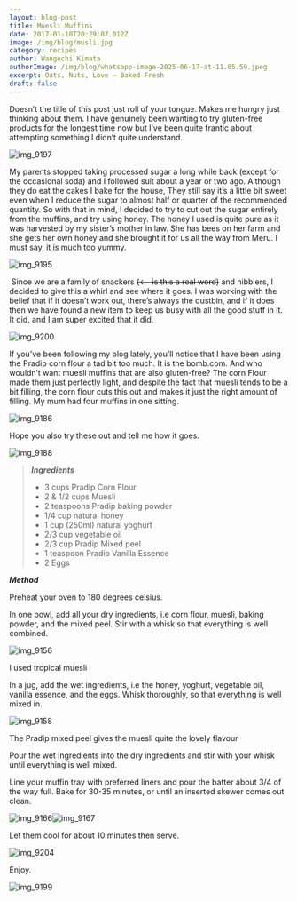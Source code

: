 ```yaml
---
layout: blog-post
title: Muesli Muffins
date: 2017-01-18T20:29:07.012Z
image: /img/blog/musli.jpg
category: recipes
author: Wangechi Kimata
authorImage: /img/blog/whatsapp-image-2025-06-17-at-11.05.59.jpeg
excerpt: Oats, Nuts, Love — Baked Fresh
draft: false
---
```

Doesn’t the title of this post just roll of your tongue. Makes me hungry just thinking about them. I have genuinely been wanting to try gluten-free products for the longest time now but I’ve been quite frantic about attempting something I didn’t quite understand.

![img_9197](https://pastrypleasures.wordpress.com/wp-content/uploads/2017/01/img_9197.jpg?w=750)

My parents stopped taking processed sugar a long while back (except for the occasional soda) and I followed suit about a year or two ago. Although they do eat the cakes I bake for the house, They still say it’s a little bit sweet even when I reduce the sugar to almost half or quarter of the recommended quantity. So with that in mind, I decided to try to cut out the sugar entirely from the muffins, and try using honey. The honey I used is quite pure as it was harvested by my sister’s mother in law. She has bees on her farm and she gets her own honey and she brought it for us all the way from Meru. I must say, it is much too yummy.

![img_9195](https://pastrypleasures.wordpress.com/wp-content/uploads/2017/01/img_9195.jpg?w=750)

 Since we are a family of snackers ~~(<– is this a real word)~~ and nibblers, I decided to give this a whirl and see where it goes. I was working with the belief that if it doesn’t work out, there’s always the dustbin, and if it does then we have found a new item to keep us busy with all the good stuff in it. It did. and I am super excited that it did.

![img_9200](https://pastrypleasures.wordpress.com/wp-content/uploads/2017/01/img_9200.jpg?w=750)

If you’ve been following my blog lately, you’ll notice that I have been using the Pradip corn flour a tad bit too much. It is the bomb.com. And who wouldn’t want muesli muffins that are also gluten-free? The corn Flour made them just perfectly light, and despite the fact that muesli tends to be a bit filling, the corn flour cuts this out and makes it just the right amount of filling. My mum had four muffins in one sitting.

![img_9186](https://pastrypleasures.wordpress.com/wp-content/uploads/2017/01/img_9186.jpg?w=750)

Hope you also try these out and tell me how it goes.

![img_9188](https://pastrypleasures.wordpress.com/wp-content/uploads/2017/01/img_9188.jpg?w=750)

> ***Ingredients***
>
> * 3 cups Pradip Corn Flour
> * 2 & 1/2 cups Muesli
> * 2 teaspoons Pradip baking powder
> * 1/4 cup natural honey
> * 1 cup (250ml) natural yoghurt
> * 2/3 cup vegetable oil
> * 2/3 cup Pradip Mixed peel
> * 1 teaspoon Pradip Vanilla Essence
> * 2 Eggs

***Method***

Preheat your oven to 180 degrees celsius.

In one bowl, add all your dry ingredients, i.e corn flour, muesli, baking powder, and the mixed peel. Stir with a whisk so that everything is well combined.

![img_9156](https://pastrypleasures.wordpress.com/wp-content/uploads/2017/01/img_9156.jpg?w=750)

I used tropical muesli

In a jug, add the wet ingredients, i.e the honey, yoghurt, vegetable oil, vanilla essence, and the eggs. Whisk thoroughly, so that everything is well mixed in.

![img_9158](https://pastrypleasures.wordpress.com/wp-content/uploads/2017/01/img_9158.jpg?w=750)

The Pradip mixed peel gives the muesli quite the lovely flavour

Pour the wet ingredients into the dry ingredients and stir with your whisk until everything is well mixed.

Line your muffin tray with preferred liners and pour the batter about 3/4 of the way full. Bake for 30-35 minutes, or until an inserted skewer comes out clean.

![img_9166](https://pastrypleasures.wordpress.com/wp-content/uploads/2017/01/img_9166.jpg?w=750)![img_9167](https://pastrypleasures.wordpress.com/wp-content/uploads/2017/01/img_9167.jpg?w=750)

Let them cool for about 10 minutes then serve.

![img_9204](https://pastrypleasures.wordpress.com/wp-content/uploads/2017/01/img_9204.jpg?w=750)

Enjoy.

![img_9199](https://pastrypleasures.wordpress.com/wp-content/uploads/2017/01/img_9199.jpg?w=750)
